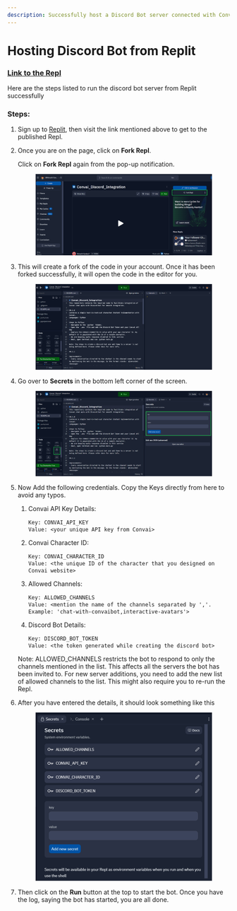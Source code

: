 ```yaml
---
description: Successfully host a Discord Bot server connected with Convai API from Replit
---
```


# Hosting Discord Bot from Replit

### [Link to the Repl](https://replit.com/@Himadri-Sankar2/ConvaiDiscordIntegration?v=1)

Here are the steps listed to run the discord bot server from Replit successfully

### Steps:

1. Sign up to [Replit](https://replit.com/), then visit the link mentioned above to get to the published Repl.
2.  Once you are on the page, click on **Fork Repl**.

    Click on **Fork Repl** again from the pop-up notification.

    <figure><img src="../../.gitbook/assets/dbhr-ss-1.png" alt=""><figcaption></figcaption></figure>
3.  This will create a fork of the code in your account. Once it has been forked successfully, it will open the code in the editor for you.



    <figure><img src="../../.gitbook/assets/dbhr-ss-2.png" alt=""><figcaption></figcaption></figure>
4.  Go over to **Secrets** in the bottom left corner of the screen.



    <figure><img src="../../.gitbook/assets/dbhr-ss-3.png" alt=""><figcaption></figcaption></figure>
5.  Now Add the following credentials. Copy the Keys directly from here to avoid any typos.

    1.  Convai API Key Details:&#x20;

        ```properties
        Key: CONVAI_API_KEY
        Value: <your unique API key from Convai>
        ```
    2.  Convai Character ID:&#x20;

        ```properties
        Key: CONVAI_CHARACTER_ID
        Value: <the unique ID of the character that you designed on Convai website>
        ```
    3.  Allowed Channels:&#x20;

        ```properties
        Key: ALLOWED_CHANNELS
        Value: <mention the name of the channels separated by ','. Example: 'chat-with-convaibot,interactive-avatars'>
        ```
    4.  Discord Bot Details:

        ```properties
        Key: DISCORD_BOT_TOKEN
        Value: <the token generated while creating the discord bot>
        ```



    Note: ALLOWED\_CHANNELS restricts the bot to respond to only the channels mentioned in the list. This affects all the servers the bot has been invited to. For new server additions, you need to add the new list of allowed channels to the list.  This might also require you to re-run the Repl.
6.  After you have entered the details, it should look something like this



    <figure><img src="../../.gitbook/assets/dbhr-ss-5.png" alt=""><figcaption></figcaption></figure>
7. Then click on the **Run** button at the top to start the bot. Once you have the log, saying the bot has started, you are all done.
